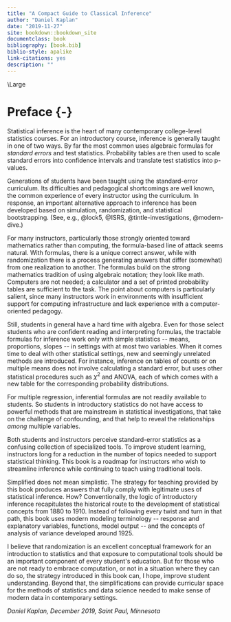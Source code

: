 ```yaml
--- 
title: "A Compact Guide to Classical Inference"
author: "Daniel Kaplan"
date: "2019-11-27"
site: bookdown::bookdown_site
documentclass: book
bibliography: [book.bib]
biblio-style: apalike
link-citations: yes
description: ""
---
```


\Large

# Preface {-}

Statistical inference is the heart of many contemporary college-level statistics courses. For an introductory course, inference is generally taught in one of two ways. By far the most common uses algebraic formulas for *standard errors* and test statistics. Probability tables are then used to scale  standard errors into confidence intervals and translate test statistics into p-values. 

Generations of students have been taught using the standard-error curriculum. Its difficulties and pedagogical shortcomings are well known, the common experience of every instructor using the curriculum. In response, an important alternative approach to inference has been developed based on simulation, randomization, and statistical bootstrapping. (See, e.g., @lock5, @ISRS, @tintle-investigations, @modern-dive.) 

For many instructors, particularly those strongly oriented toward mathematics rather than computing, the formula-based line of attack seems natural. With formulas, there is a unique correct answer, while with randomization there is a process generating answers that differ (somewhat) from one realization to another. The formulas build on the strong mathematics tradition of using algebraic notation; they look like math. Computers are not needed; a calculator and a set of printed probability tables are sufficient to the task. The point about computers is particularly salient, since many instructors work in environments with insufficient support for computing infrastructure and lack experience with a computer-oriented pedagogy.

Still, students in general have a hard time with algebra. Even for those select students who are confident reading and interpreting formulas, the tractable formulas for inference work only with simple statistics -- means, proportions, slopes -- in settings with at most two variables. When it comes time to deal with other statistical settings, new and seemingly unrelated methods are introduced. For instance, inference on tables of counts or on multiple means does not involve calculating a standard error, but uses other statistical procedures such as $\chi^2$ and ANOVA, each of which comes with a new table for the corresponding probability distributions. 

For multiple regression, inferential formulas are not readily available to students. So students in introductory statistics do not have access to powerful methods that are mainstream in statistical investigations, that take on the challenge of confounding, and that help to reveal the relationships *among* multiple variables.

Both students and instructors perceive standard-error statistics as a confusing collection of specialized tools. To improve student learning, instructors long for a reduction in the number of topics needed to support statistical thinking. This book is a roadmap for instructors who wish to streamline inference while continuing to teach using traditional tools.

Simplified does not mean simplistic. The strategy for teaching provided by this book produces answers that fully comply with legitimate uses of statistical inference. How? Conventionally, the logic of introductory inference recapitulates the historical route to the development of statistical concepts from  1880 to 1910. Instead of following every twist and turn in that path, this book uses modern modeling terminology -- response and explanatory variables, functions, model output -- and the concepts of analysis of variance developed around 1925. 

I believe that randomization is an excellent conceptual framework for an introduction to statistics and that exposure to computational tools should be an important component of every student's education. But for those who are not ready to embrace computation, or not in a situation where they can do so, the strategy introduced in this book can, I hope, improve student understanding. Beyond that, the simplifications can provide curricular space for the methods of statistics and data science needed to make sense of modern data in contemporary settings.


*Daniel Kaplan, December 2019, Saint Paul, Minnesota*
 





